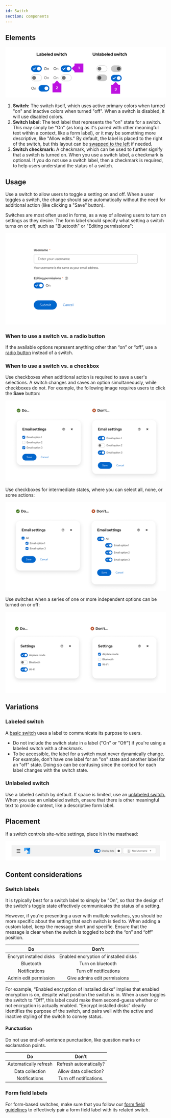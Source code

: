 ```yaml
---
id: Switch
section: components
---
```


## Elements

![Examples of labeled and unlabeled switches](./img/switch-elements.png)

1. **Switch:** The switch itself, which uses active primary colors when turned "on" and inactive colors when turned "off". When a switch is disabled, it will use disabled colors.
1. **Switch label:** The text label that represents the "on" state for a switch. This may simply be "On" (as long as it's paired with other meaningful text within a context, like a form label), or it may be something more descriptive, like "Allow edits." By default, the label is placed to the right of the switch, but this layout can be [swapped to the left](/components/switch#reversed-layout) if needed.
1. **Switch checkmark:** A checkmark, which can be used to further signify that a switch is turned on. When you use a switch label, a checkmark is optional. If you do not use a switch label, then a checkmark is required, to help users understand the status of a switch.

## Usage 

Use a switch to allow users to toggle a setting on and off. When a user toggles a switch, the change should save automatically without the need for additional action (like clicking a "Save" button).

Switches are most often used in forms, as a way of allowing users to turn on settings as they desire. The form label should specify what setting a switch turns on or off, such as "Bluetooth" or "Editing permissions":

![A switch that is used to set an option in a form](./img/switch-form.png)

### When to use a switch vs. a radio button 

If the available options represent anything other than “on” or “off”, use a [radio button](/components/forms/radio/design-guidelines) instead of a switch. 

### When to use a switch vs. a checkbox

Use checkboxes when additional action is required to save a user's selections. A switch changes and saves an option simultaneously, while checkboxes do not. For example, the following image requires users to click the **Save** button:

![A "do" and "don't" comparison image that shows the proper use of checkboxes in a saveable modal](./img/switch-do-dont.png)

Use checkboxes for intermediate states, where you can select all, none, or some actions:

![A "do" and "don't" comparison image that shows the proper use of a checkbox that selects all other checkboxes](./img/switch-intermediate.png)

Use switches when a series of one or more independent options can be turned on or off:

![A "do" and "don't" comparison image that shows the proper use of switches when you can toggle multiple independent settings](./img/switch-multiple-independent.png)

## Variations 

### Labeled switch 

A [basic switch](/components/switch#basic) uses a label to communicate its purpose to users.

- Do not include the switch state in a label ("On" or "Off") if you're using a labeled switch with a checkmark. 
- To be accessible, the label for a switch must never dynamically change. For example, don't have one label for an "on" state and another label for an "off" state. Doing so can be confusing since the context for each label changes with the switch state. 

### Unlabeled switch

Use a labeled switch by default. If space is limited, use an [unlabeled switch.](/components/switch#without-label) When you use an unlabeled switch, ensure that there is other meaningful text to provide context, like a descriptive form label.

## Placement 

If a switch controls site-wide settings, place it in the masthead:

![A switch in a masthead](./img/switch-masthead.png)

## Content considerations
### Switch labels

It is typically best for a switch label to simply be "On", so that the design of the switch's toggle state effectively communicates the status of a setting. 

However, if you're presenting a user with multiple switches, you should be more specific about the setting that each switch is tied to. When adding a custom label, keep the message short and specific. Ensure that the message is clear when the switch is toggled to both the “on” and “off” position. 

| **Do** | **Don’t** |
|:------:|:---------:|
|Encrypt installed disks|Enabled encryption of installed disks| 
|Bluetooth|Turn on bluetooth|
|Notifications|Turn off notifications|
|Admin edit permission|Give admins edit permissions|

For example, “Enabled encryption of installed disks” implies that enabled encryption is on, despite what position the switch is in. When a user toggles the switch to “Off”, this label could make them second-guess whether or not encryption is actually enabled. “Encrypt installed disks” clearly identifies the purpose of the switch, and pairs well with the active and inactive styling of the switch to convey status.

#### Punctuation 
Do not use end-of-sentence punctuation, like question marks or exclamation points. 

| **Do** | **Don’t** |
|:------:|:---------:|
|Automatically refresh| Refresh automatically?|  
|Data collection| Allow data collection?| 
|Notifications| Turn off notifications.|

### Form field labels 
For form-based switches, make sure that you follow our [form field guidelines](/components/forms/form/design-guidelines#content-considerations) to effectively pair a form field label with its related switch. 